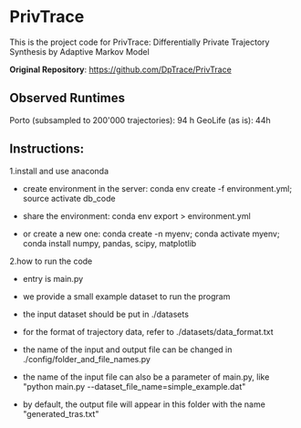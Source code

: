 # PrivTrace

This is the project code for PrivTrace: Differentially Private Trajectory Synthesis by Adaptive Markov Model

**Original Repository**: https://github.com/DpTrace/PrivTrace

## Observed Runtimes

Porto (subsampled to 200'000 trajectories): 94 h
GeoLife (as is): 44h

## Instructions:

1.install and use anaconda

* create environment in the server: conda env create -f environment.yml; source activate db_code

* share the environment: conda env export > environment.yml

* or create a new one: conda create -n myenv; conda activate myenv; conda install numpy, pandas, scipy, matplotlib


2.how to run the code

* entry is main.py

* we provide a small example dataset to run the program

* the input dataset should be put in ./datasets

* for the format of trajectory data, refer to ./datasets/data_format.txt

* the name of the input and output file can be changed in ./config/folder_and_file_names.py

* the name of the input file can also be a parameter of main.py, like "python main.py --dataset_file_name=simple_example.dat"

* by default, the output file will appear in this folder with the name "generated_tras.txt"
